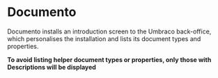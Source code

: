 # Documento

Documento installs an introduction screen to the Umbraco back-office, which personalises the installation and lists its document types and properties.

**To avoid listing helper document types or properties, only those with Descriptions will be displayed**
